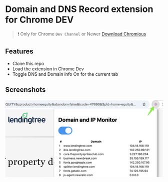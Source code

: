 # Domain and DNS Record extension for Chrome DEV

> :exclamation: Only for Chrome `Dev Channel` or Newer
> [Download Chromious](https://www.chromium.org/getting-involved/dev-channel/)

## Features

- Clone this repo
- Load the extension in Chrome Dev
- Toggle DNS and Domain info On for the current tab

## Screenshots

![Screenshot](./images/screenshot.png "Sapmle Screenshot")
